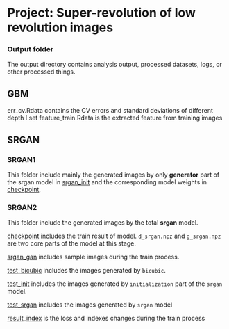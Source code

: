 # Project: Super-revolution of low revolution images

### Output folder

The output directory contains analysis output, processed datasets, logs, or other processed things.

## GBM
err_cv.Rdata contains the CV errors and standard deviations of different depth I set
feature_train.Rdata is the extracted feature from training images

## SRGAN
### SRGAN1
This folder include mainly the generated images by only **generator** part of the srgan model in [srgan_init](https://github.com/TZstatsADS/Spring2019-Proj3-grp12/tree/master/output/SRGAN1/srgan_ginit) and the corresponding model weights in [checkpoint](https://github.com/TZstatsADS/Spring2019-Proj3-grp12/tree/master/output/SRGAN1/checkpoint).

### SRGAN2
This folder include the generated images by the total **srgan** model.

[checkpoint](https://github.com/TZstatsADS/Spring2019-Proj3-grp12/tree/master/output/SRGAN2/checkpoint) includes the train result of model. `d_srgan.npz` and `g_srgan.npz` are two core parts of the model at this stage.

[srgan_gan](https://github.com/TZstatsADS/Spring2019-Proj3-grp12/tree/master/output/SRGAN2/srgan_gan) includes sample images during the train process.

[test_bicubic](https://github.com/TZstatsADS/Spring2019-Proj3-grp12/tree/master/output/SRGAN2/test_bicubic) includes the images generated by `bicubic`.

[test_init](https://github.com/TZstatsADS/Spring2019-Proj3-grp12/tree/master/output/SRGAN2/test_init) includes the images generated by `initialization` part of the `srgan` model.

[test_srgan](https://github.com/TZstatsADS/Spring2019-Proj3-grp12/tree/master/output/SRGAN2/test_srgan) includes the images generated by `srgan` model

[result_index](https://github.com/TZstatsADS/Spring2019-Proj3-grp12/blob/master/output/SRGAN2/result_index.txt) is the loss and indexes changes during the train process
